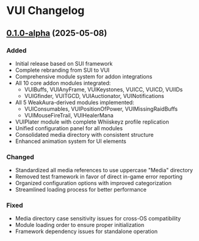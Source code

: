 # VUI Changelog

## [0.1.0-alpha](https://github.com/Vajalol/VUI) (2025-05-08)

### Added
- Initial release based on SUI framework
- Complete rebranding from SUI to VUI
- Comprehensive module system for addon integrations
- All 10 core addon modules integrated:
  - VUIBuffs, VUIAnyFrame, VUIKeystones, VUICC, VUICD, VUIIDs
  - VUIGfinder, VUITGCD, VUIAuctionator, VUINotifications
- All 5 WeakAura-derived modules implemented:
  - VUIConsumables, VUIPositionOfPower, VUIMissingRaidBuffs 
  - VUIMouseFireTrail, VUIHealerMana
- VUIPlater module with complete Whiiskeyz profile replication
- Unified configuration panel for all modules
- Consolidated media directory with consistent structure
- Enhanced animation system for UI elements

### Changed
- Standardized all media references to use uppercase "Media" directory
- Removed test framework in favor of direct in-game error reporting
- Organized configuration options with improved categorization
- Streamlined loading process for better performance

### Fixed
- Media directory case sensitivity issues for cross-OS compatibility
- Module loading order to ensure proper initialization
- Framework dependency issues for standalone operation

